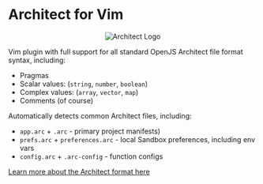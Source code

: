 # Architect for Vim

<p align=center>
  <picture>
    <source media="(prefers-color-scheme: dark)" srcset="https://assets.arc.codes/architect-logo-light-500b@2x.png">
    <img alt="Architect Logo" src="https://assets.arc.codes/architect-logo-500b@2x.png">
  </picture>
</p>

Vim plugin with full support for all standard OpenJS Architect file format syntax, including:

- Pragmas
- Scalar values: (`string`, `number`, `boolean`)
- Complex values: (`array`, `vector`, `map`)
- Comments (of course)

Automatically detects common Architect files, including:

- `app.arc` + `.arc` - primary project manifests)
- `prefs.arc` + `preferences.arc` - local Sandbox preferences, including env vars
- `config.arc` + `.arc-config` - function configs

[Learn more about the Architect format here](https://arc.codes/docs/en/guides/get-started/project-layout)
